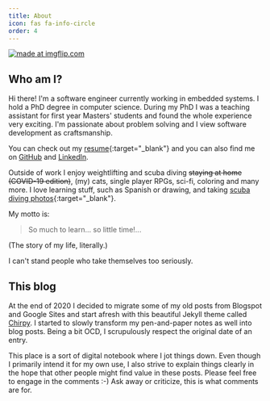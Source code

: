 ```yaml
---
title: About
icon: fas fa-info-circle
order: 4
---
```


<a href="https://imgflip.com/i/m21vm"><img src="https://i.imgflip.com/m21vm.jpg" title="made at imgflip.com"/></a>

## Who am I?

Hi there! I'm a software engineer currently working in embedded systems. I hold a PhD degree in computer science. During my PhD I was a teaching assistant for first year Masters' students and found the whole experience very exciting. I'm passionate about problem solving and I view software development as craftsmanship. 

You can check out my [resume](https://alexandra-zaharia.org){:target="_blank"} and you can also find me on [GitHub][] and [LinkedIn][].

Outside of work I enjoy weightlifting and scuba diving <s>staying at home (COVID-19 edition)</s>, (my) cats, single player RPGs, sci-fi, coloring and many more. I love learning stuff, such as Spanish or drawing, and taking [scuba diving photos](https://www.ivresse-des-profondeurs.com/){:target="_blank"}.

My motto is:

> So much to learn... so little time!...

(The story of my life, literally.)

I can't stand people who take themselves too seriously.

## This blog
At the end of 2020 I decided to migrate some of my old posts from Blogspot and  Google Sites and start afresh with this beautiful Jekyll theme called [Chirpy][]. I started to slowly transform my pen-and-paper notes as well into blog posts. Being a bit OCD, I scrupulously respect the original date of an entry.

This place is a sort of  digital notebook where I jot things down. Even though I primarily intend it for my own use, I also strive to explain things clearly in the hope that other people might find value in these posts. Please feel free to engage in the comments :-) Ask away or criticize, this is what comments are for.

[GitHub]: https://github.com/alexandra-zaharia
[LinkedIn]: https://www.linkedin.com/in/alexandra-zaharia-fr

[Chirpy]: https://chirpy.cotes.info/
